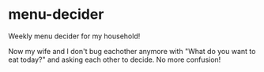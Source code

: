 # menu-decider
Weekly menu decider for my household!

Now my wife and I don't bug eachother anymore with "What do you want to eat today?" and asking each other to decide. No more confusion!
